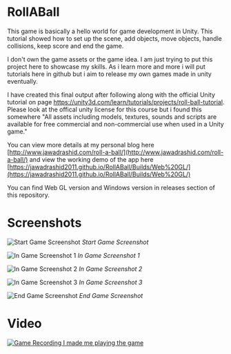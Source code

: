 # RollABall
This game is basically a hello world for game development in Unity. This tutorial showed how to set up the scene, add objects, move objects, handle collisions, keep score and end the game. 

I don't own the game assets or the game idea. I am just trying to put this project here to showcase my skills. As i learn more and more i will put tutorials here in github but i aim to release my own games made in unity eventually. 

I have created this final output after following along with the official Unity tutorial on page https://unity3d.com/learn/tutorials/projects/roll-ball-tutorial. Please look at the offical unity license for this course but i found this somewhere "All assets including models, textures, sounds and scripts are available for free commercial and non-commercial use when used in a Unity game."

You can view more details at my personal blog here [http://www.jawadrashid.com/roll-a-ball/](http://www.jawadrashid.com/roll-a-ball/) and view the working demo of the app here [https://jawadrashid2011.github.io/RollABall/Builds/Web%20GL/](https://jawadrashid2011.github.io/RollABall/Builds/Web%20GL/)

You can find Web GL version and Windows version in releases section of this repository. 

# Screenshots

![Start Game Screenshot](/Screenshots/Start.png "Start Game Screenshot")
*Start Game Screenshot*

![In Game Screenshot 1](/Screenshots/In%20Play%201.png "In Game Screenshot 1")
*In Game Screenshot 1*

![In Game Screenshot 2](/Screenshots/In%20Play%202.png "In Game Screenshot 2")
*In Game Screenshot 2*

![In Game Screenshot 3](/Screenshots/In%20Play%203.png "In Game Screenshot 3")
*In Game Screenshot 3*

![End Game Screenshot](/Screenshots/End.png "End Game Screenshot")
*End Game Screenshot*

# Video

[![Game Recording I made me playing the game](/Screenshots/Start.png)](https://www.youtube.com/watch?v=qy1blzFzpBU "Roll A Ball Demo")

